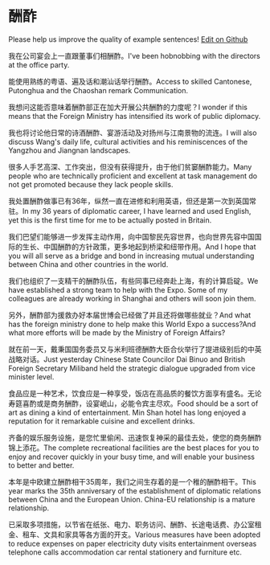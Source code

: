 # 酬酢

Please help us improve the quality of example sentences! [Edit on Github](https://github.com/jiyushe/jiyu-example-sentence-source/blob/main/chinese/chouzuo.md)

<p><span class="chinese">我在公司宴会上一直跟董事们相酬酢。</span><span class="english">I've been hobnobbing with the directors at the office party.</span></p>

<p><span class="chinese">能使用熟练的粤语、遍及话和潮汕话举行酬酢。</span><span class="english">Access to skilled Cantonese, Putonghua and the Chaoshan remark Communication.</span></p>

<p><span class="chinese">我想问这能否意味着酬酢部正在加大开展公共酬酢的力度呢？</span><span class="english">I wonder if this means that the Foreign Ministry has intensified its work of public diplomacy.</span></p>

<p><span class="chinese">我也将讨论他日常的诗酒酬酢、宴游活动及对扬州与江南景物的流连。</span><span class="english">I will also discuss Wang's daily life, cultural activities and his reminiscences of the Yangzhou and Jiangnan landscapes.</span></p>

<p><span class="chinese">很多人手艺高深、工作突出，但没有获得提升，由于他们贫窭酬酢能力。</span><span class="english">Many people who are technically proficient and excellent at task management do not get promoted because they lack people skills.</span></p>

<p><span class="chinese">我处置酬酢做事已有36年，纵然一直在进修和利用英语，但还是第一次到英国常驻。</span><span class="english">In my 36 years of diplomatic career, I have learned and used English, yet this is the first time for me to be actually posted in Britain.</span></p>

<p><span class="chinese">我们巴望们能够进一步发挥主动作用，向中国黎民先容世界，也向世界先容中国国际的生长、中国酬酢的方针政策，更多地起到桥梁和纽带作用。</span><span class="english">And I hope that you will all serve as a bridge and bond in increasing mutual understanding between China and other countries in the world.</span></p>

<p><span class="chinese">我们也组织了一支精干的酬酢队伍，有些同事已经奔赴上海，有的计算启碇。</span><span class="english">We have established a strong team to help with the Expo. Some of my colleagues are already working in Shanghai and others will soon join them.</span></p>

<p><span class="chinese">另外，酬酢部为援救办好本届世博会已经做了并且还将做哪些就业？</span><span class="english">And what has the foreign ministry done to help make this World Expo a success?And what more efforts will be made by the Ministry of Foreign Affairs?</span></p>

<p><span class="chinese">就在前一天，戴秉国国务委员又与米利班德酬酢大臣合伙举行了提进级别后的中英战略对话。</span><span class="english">Just yesterday Chinese State Councilor Dai Binuo and British Foreign Secretary Miliband held the strategic dialogue upgraded from vice minister level.</span></p>

<p><span class="chinese">食品应是一种艺术，饮食应是一种享受，饭店在高品质的餐饮方面享有盛名。无论寿筵喜酌或是商务酬酢，设宴岷山，必能令宾主尽欢。</span><span class="english">Food should be a sort of art as dining a kind of entertainment. Min Shan hotel has long enjoyed a reputation for it remarkable cuisine and excellent drinks.</span></p>

<p><span class="chinese">齐备的娱乐服务设施，是您忙里偷闲、迅速恢复神采的最佳去处，使您的商务酬酢锦上添花。</span><span class="english">The complete recreational facilities are the best places for you to enjoy and recover quickly in your busy time, and will enable your business to better and better.</span></p>

<p><span class="chinese">本年是中欧建立酬酢相干35周年，我们之间生存着的是一个稚的酬酢相干。</span><span class="english">This year marks the 35th anniversary of the establishment of diplomatic relations between China and the European Union. China-EU relationship is a mature relationship.</span></p>

<p><span class="chinese">已采取多项措施，以节省在纸张、电力、职务访问、酬酢、长途电话费、办公室租金、租车、文具和家具等各方面的开支。</span><span class="english">Various measures have been adopted to reduce expenses on paper electricity duty visits entertainment overseas telephone calls accommodation car rental stationery and furniture etc.</span></p>

